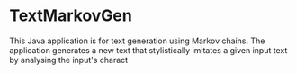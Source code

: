 # TextMarkovGen
This Java application is for text generation using Markov chains. The application generates a new text that stylistically imitates a given input text by analysing the input's charact